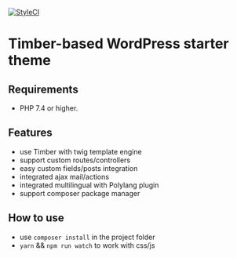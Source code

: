 <a href="https://github.styleci.io/repos/79059090/shield" target="_blank" rel="noopener noreferrer"><img src="https://github.styleci.io/repos/79059090/shield" alt="StyleCI"></a>

Timber-based WordPress starter theme
=======

## Requirements

- PHP 7.4 or higher.

## Features

- use Timber with twig template engine
- support custom routes/controllers
- easy custom fields/posts integration
- integrated ajax mail/actions
- integrated multilingual with Polylang plugin
- support composer package manager

## How to use

- use `composer install` in the project folder
- `yarn` && `npm run watch` to work with css/js
